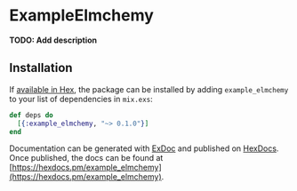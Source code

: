 # ExampleElmchemy

**TODO: Add description**

## Installation

If [available in Hex](https://hex.pm/docs/publish), the package can be installed
by adding `example_elmchemy` to your list of dependencies in `mix.exs`:

```elixir
def deps do
  [{:example_elmchemy, "~> 0.1.0"}]
end
```

Documentation can be generated with [ExDoc](https://github.com/elixir-lang/ex_doc)
and published on [HexDocs](https://hexdocs.pm). Once published, the docs can
be found at [https://hexdocs.pm/example_elmchemy](https://hexdocs.pm/example_elmchemy).

